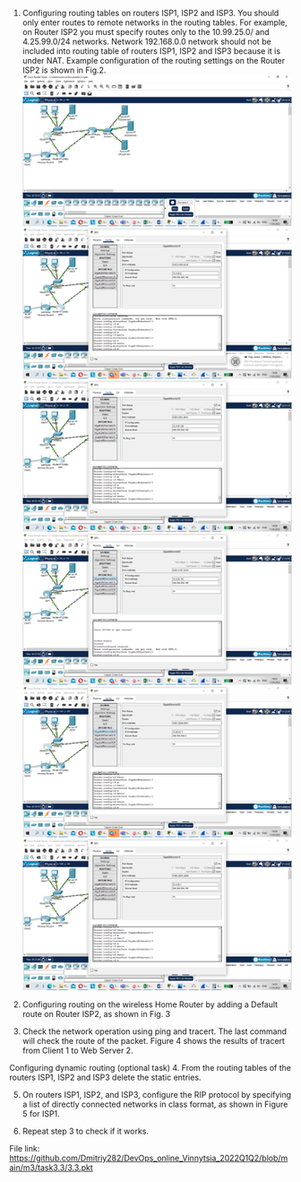 1. Configuring routing tables on routers ISP1, ISP2 and ISP3. You should only enter routes to remote networks in the routing tables. For example, on Router ISP2 you must specify routes only to the 10.99.25.0/ and 4.25.99.0/24 networks. Network 192.168.0.0 network should not be included into routing table of routers ISP1, ISP2 and ISP3 because it is under NAT. Example configuration of the routing settings on the Router ISP2 is shown in Fig.2.
![](https://github.com/Dmitriy282/DevOps_online_Vinnytsia_2022Q1Q2/blob/main/m3/task3.3/image%20(1).png)
![](https://github.com/Dmitriy282/DevOps_online_Vinnytsia_2022Q1Q2/blob/main/m3/task3.3/image%20(2).png)
![](https://github.com/Dmitriy282/DevOps_online_Vinnytsia_2022Q1Q2/blob/main/m3/task3.3/image%20(3).png)
![](https://github.com/Dmitriy282/DevOps_online_Vinnytsia_2022Q1Q2/blob/main/m3/task3.3/image%20(4).png)
![](https://github.com/Dmitriy282/DevOps_online_Vinnytsia_2022Q1Q2/blob/main/m3/task3.3/image%20(5).png)
![](https://github.com/Dmitriy282/DevOps_online_Vinnytsia_2022Q1Q2/blob/main/m3/task3.3/image%20(6).png)
2. Configuring routing on the wireless Home Router by adding a Default route on Router ISP2, as shown in Fig. 3

3. Check the network operation using ping and tracert.
The last command will check the route of the packet. Figure 4 shows the results of tracert from Client 1 to Web Server 2.

Configuring dynamic routing (optional task)
4. From the routing tables of the routers ISP1, ISP2 and ISP3 delete the static entries.

5. On routers ISP1, ISP2, and ISP3, configure the RIP protocol by specifying a list of directly connected networks in class format, as shown in Figure 5 for ISP1.

6. Repeat step 3 to check if it works.

File link: https://github.com/Dmitriy282/DevOps_online_Vinnytsia_2022Q1Q2/blob/main/m3/task3.3/3.3.pkt
